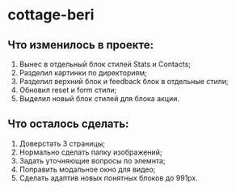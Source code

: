 # cottage-beri

## Что изменилось в проекте:
1. Вынес в отдельный блок стилей Stats и Contacts;
2. Разделил картинки по директориям;
3. Разделил верхний блок и feedback блок в отдельные стили;
4. Обновил reset и form стили;
5. Выделил новый блок стилей для блока акции.

## Что осталось сделать:
1. Доверстать 3 страницы;
2. Нормально сделать папку изображений;
3. Задать уточняющие вопросы по элемнта;
4. Поправить модальное окно для видео;
5. Сделать адаптив новых понятных блоков до 991px.